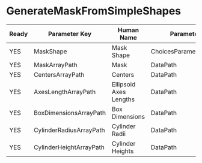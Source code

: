# GenerateMaskFromSimpleShapes

| Ready | Parameter Key | Human Name | Parameter Type | Parameter Class |
|-------|---------------|------------|-----------------|----------------|
| YES | MaskShape | Mask Shape | ChoicesParameter::ValueType | ChoicesParameter |
| YES | MaskArrayPath | Mask | DataPath | ArrayCreationParameter |
| YES | CentersArrayPath | Centers | DataPath | ArraySelectionParameter |
| YES | AxesLengthArrayPath | Ellipsoid Axes Lengths | DataPath | ArraySelectionParameter |
| YES | BoxDimensionsArrayPath | Box Dimensions | DataPath | ArraySelectionParameter |
| YES | CylinderRadiusArrayPath | Cylinder Radii | DataPath | ArraySelectionParameter |
| YES | CylinderHeightArrayPath | Cylinder Heights | DataPath | ArraySelectionParameter |
